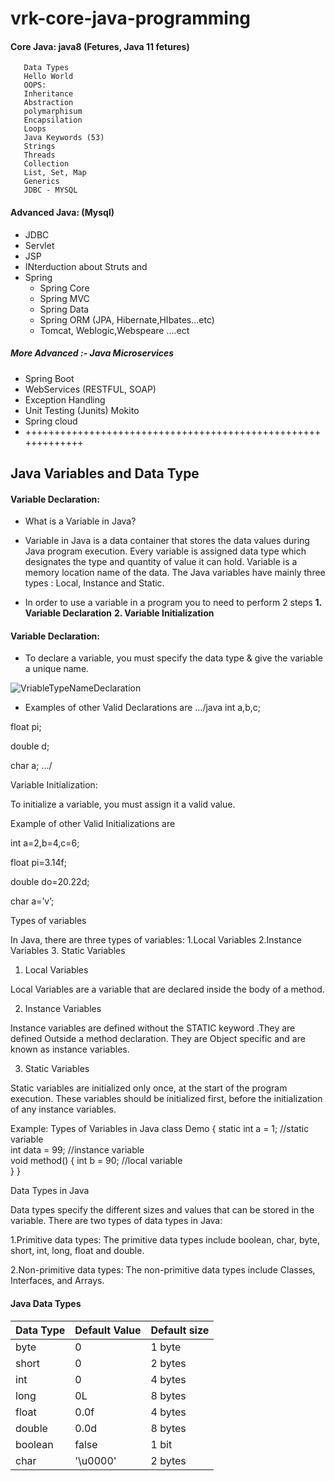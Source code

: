 # vrk-core-java-programming


#### Core Java: java8 (Fetures, Java 11 fetures)
         
       Data Types
       Hello World
       OOPS:
       Inheritance
       Abstraction
       polymarphisum
       Encapsilation
       Loops
       Java Keywords (53)
       Strings
       Threads
       Collection
       List, Set, Map
       Generics
       JDBC - MYSQL

#### Advanced Java: (Mysql)

* JDBC   
* Servlet 
* JSP      
* INterduction about Struts and 
* Spring
    * Spring Core
    * Spring MVC
    * Spring Data
    * Spring ORM (JPA, Hibernate,HIbates...etc)
    * Tomcat, Weblogic,Webspeare ....ect     

##### More Advanced :- Java Microservices
   
* Spring Boot 
* WebServices (RESTFUL, SOAP)
* Exception Handling
* Unit Testing (Junits) Mokito
* Spring cloud
* +++++++++++++++++++++++++++++++++++++++++++++++++++++++++++++

## Java Variables and Data Type

#### Variable Declaration:

* What is a Variable in Java?

 * Variable in Java is a data container that stores the data values during Java program execution. Every variable is assigned data type which designates the type and quantity of value it can hold. Variable is a memory location name of the data. The Java variables have mainly three types : Local, Instance and Static. 
 
* In order to use a variable in a program you to need to perform 2 steps 
**1. Variable Declaration**
**2. Variable Initialization**

#### Variable Declaration:

* To declare a variable, you must specify the data type & give the variable a unique name.

![VriableTypeNameDeclaration](https://www.guru99.com/images/uploads/2012/07/VriableTypeNameDeclaration.jpg, "VriableTypeNameDeclaration")

* Examples of other Valid Declarations are 
.../java
int a,b,c;

float pi;

double d;

char a;
.../

Variable Initialization:

To initialize a variable, you must assign it a valid value.

Example of other Valid Initializations are 
 
int a=2,b=4,c=6;

float pi=3.14f;

double do=20.22d;

char a=’v’;


Types of variables

In Java, there are three types of variables: 
1.Local Variables
2.Instance Variables
3. Static Variables

1) Local Variables

Local Variables are a variable that are declared inside the body of a method. 

2) Instance Variables

Instance variables are defined without the STATIC keyword .They are defined Outside a method declaration. They are Object specific and are known as instance variables. 

3) Static Variables

Static variables are initialized only once, at the start of the program execution. These variables should be initialized first, before the initialization of any instance variables. 

Example: Types of Variables in Java
class Demo {
    static int a = 1; //static variable  
    int data = 99; //instance variable  
    void method() {
        int b = 90; //local variable  
    }
}


Data Types in Java

Data types specify the different sizes and values that can be stored in the variable. There are two types of data types in Java: 

1.Primitive data types: 
               The primitive data types include boolean, char, byte, short, int, long, float and double.
			   
2.Non-primitive data types:
             The non-primitive data types include Classes, Interfaces, and Arrays.
      
       

#### Java Data Types


**Data Type** | **Default Value**  | **Default size**
----------|--------------|---------------
byte      |   0       |      1 byte  
short    |    0       |      2 bytes  
int     |     0       |      4 bytes  
long   |     0L       |     8 bytes  
float  |   0.0f      |      4 bytes  
double   |  0.0d      |      8 bytes  
boolean  |  false     |      1 bit  
char    |  '\u0000'    |     2 bytes  




